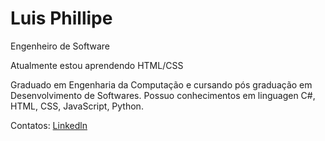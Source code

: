 
<!--
**Legatario/Legatario** is a ✨ _special_ ✨ repository because its `README.md` (this file) appears on your GitHub profile.

Here are some ideas to get you started:

- 🔭 I’m currently working on ...
- 🌱 I’m currently learning ...
- 👯 I’m looking to collaborate on ...
- 🤔 I’m looking for help with ...
- 💬 Ask me about ...
- 📫 How to reach me: ...
- 😄 Pronouns: ...
- ⚡ Fun fact: ...
-->

# Luis Phillipe

Engenheiro de Software

Atualmente estou aprendendo HTML/CSS

Graduado em Engenharia da Computação e cursando pós graduação em Desenvolvimento de Softwares. Possuo conhecimentos em linguagen C#, HTML, CSS, JavaScript, Python. 

Contatos: <a href="https://www.linkedin.com/in/lu%C3%ADs-phillipe-nunes-dalilla-082595167"> Linkedln
